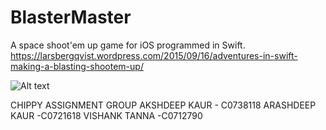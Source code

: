 # BlasterMaster
A space shoot'em up game for iOS programmed in Swift.
https://larsbergqvist.wordpress.com/2015/09/16/adventures-in-swift-making-a-blasting-shootem-up/

![Alt text](https://larsbergqvist.files.wordpress.com/2015/09/blastermaster1.jpg "BlasterMaster")

CHIPPY ASSIGNMENT GROUP
AKSHDEEP KAUR - C0738118
ARASHDEEP KAUR -C0721618
VISHANK TANNA -C0712790
